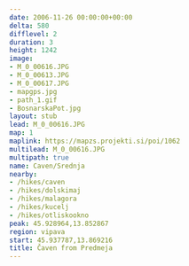 ```yaml
---
date: 2006-11-26 00:00:00+00:00
delta: 580
difflevel: 2
duration: 3
height: 1242
image:
- M_0_00616.JPG
- M_0_00613.JPG
- M_0_00617.JPG
- mapgps.jpg
- path_1.gif
- BosnarskaPot.jpg
layout: stub
lead: M_0_00616.JPG
map: 1
maplink: https://mapzs.projekti.si/poi/1062
multilead: M_0_00616.JPG
multipath: true
name: Caven/Srednja
nearby:
- /hikes/caven
- /hikes/dolskimaj
- /hikes/malagora
- /hikes/kucelj
- /hikes/otliskookno
peak: 45.928964,13.852867
region: vipava
start: 45.937787,13.869216
title: Čaven from Predmeja
---
```

